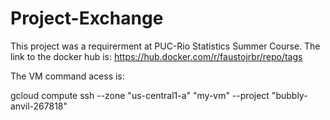 # Project-Exchange


This project was a requirerment at PUC-Rio Statistics Summer Course. 
The link to the docker hub is: https://hub.docker.com/r/faustojrbr/repo/tags

The VM command acess is:

gcloud compute ssh --zone "us-central1-a" "my-vm"  --project "bubbly-anvil-267818"
